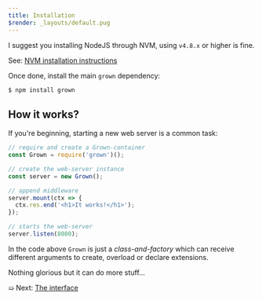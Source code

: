 ```yaml
---
title: Installation
$render: _layouts/default.pug
---
```


I suggest you installing NodeJS through NVM, using `v4.8.x` or higher is fine.

See: [NVM installation instructions](https://github.com/creationix/nvm#installation)

Once done, install the main `grown` dependency:

```bash
$ npm install grown
```

## How it works?

If you're beginning, starting a new web server is a common task:

```js
// require and create a Grown-container
const Grown = require('grown')();

// create the web-server instance
const server = new Grown();

// append middleware
server.mount(ctx => {
  ctx.res.end('<h1>It works!</h1>');
});

// starts the web-server
server.listen(8080);
```

In the code above `Grown` is just a _class-and-factory_ which can receive
different arguments to create, overload or declare extensions.

Nothing glorious but it can do more stuff...

➯ Next: [The interface](./docs)
